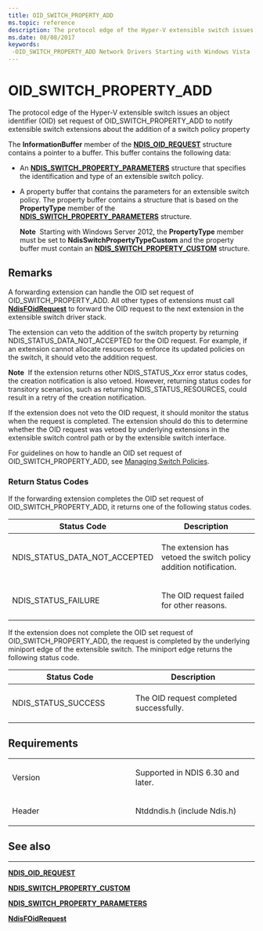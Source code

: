 ```yaml
---
title: OID_SWITCH_PROPERTY_ADD
ms.topic: reference
description: The protocol edge of the Hyper-V extensible switch issues an object identifier (OID) set request of OID_SWITCH_PROPERTY_ADD to notify extensible switch extensions about the addition of a switch policy property.
ms.date: 08/08/2017
keywords: 
 -OID_SWITCH_PROPERTY_ADD Network Drivers Starting with Windows Vista
---
```


# OID\_SWITCH\_PROPERTY\_ADD


The protocol edge of the Hyper-V extensible switch issues an object identifier (OID) set request of OID\_SWITCH\_PROPERTY\_ADD to notify extensible switch extensions about the addition of a switch policy property

The **InformationBuffer** member of the [**NDIS\_OID\_REQUEST**](/windows-hardware/drivers/ddi/oidrequest/ns-oidrequest-ndis_oid_request) structure contains a pointer to a buffer. This buffer contains the following data:

-   An [**NDIS\_SWITCH\_PROPERTY\_PARAMETERS**](/windows-hardware/drivers/ddi/ntddndis/ns-ntddndis-_ndis_switch_property_parameters) structure that specifies the identification and type of an extensible switch policy.

-   A property buffer that contains the parameters for an extensible switch policy. The property buffer contains a structure that is based on the **PropertyType** member of the [**NDIS\_SWITCH\_PROPERTY\_PARAMETERS**](/windows-hardware/drivers/ddi/ntddndis/ns-ntddndis-_ndis_switch_property_parameters) structure.

    **Note**  Starting with Windows Server 2012, the **PropertyType** member must be set to **NdisSwitchPropertyTypeCustom** and the property buffer must contain an [**NDIS\_SWITCH\_PROPERTY\_CUSTOM**](/windows-hardware/drivers/ddi/ntddndis/ns-ntddndis-_ndis_switch_property_custom) structure.

     

## Remarks

A forwarding extension can handle the OID set request of OID\_SWITCH\_PROPERTY\_ADD. All other types of extensions must call [**NdisFOidRequest**](/windows-hardware/drivers/ddi/ndis/nf-ndis-ndisfoidrequest) to forward the OID request to the next extension in the extensible switch driver stack.

The extension can veto the addition of the switch property by returning NDIS\_STATUS\_DATA\_NOT\_ACCEPTED for the OID request. For example, if an extension cannot allocate resources to enforce its updated policies on the switch, it should veto the addition request.

**Note**  If the extension returns other NDIS\_STATUS\_*Xxx* error status codes, the creation notification is also vetoed. However, returning status codes for transitory scenarios, such as returning NDIS\_STATUS\_RESOURCES, could result in a retry of the creation notification.

 

If the extension does not veto the OID request, it should monitor the status when the request is completed. The extension should do this to determine whether the OID request was vetoed by underlying extensions in the extensible switch control path or by the extensible switch interface.

For guidelines on how to handle an OID set request of OID\_SWITCH\_PROPERTY\_ADD, see [Managing Switch Policies](./managing-switch-policies.md).

### Return Status Codes

If the forwarding extension completes the OID set request of OID\_SWITCH\_PROPERTY\_ADD, it returns one of the following status codes.

<table>
<colgroup>
<col width="50%" />
<col width="50%" />
</colgroup>
<thead>
<tr class="header">
<th>Status Code</th>
<th>Description</th>
</tr>
</thead>
<tbody>
<tr class="odd">
<td><p>NDIS_STATUS_DATA_NOT_ACCEPTED</p></td>
<td><p>The extension has vetoed the switch policy addition notification.</p></td>
</tr>
<tr class="even">
<td><p>NDIS_STATUS_FAILURE</p></td>
<td><p>The OID request failed for other reasons.</p></td>
</tr>
</tbody>
</table>

 

If the extension does not complete the OID set request of OID\_SWITCH\_PROPERTY\_ADD, the request is completed by the underlying miniport edge of the extensible switch. The miniport edge returns the following status code.

<table>
<colgroup>
<col width="50%" />
<col width="50%" />
</colgroup>
<thead>
<tr class="header">
<th>Status Code</th>
<th>Description</th>
</tr>
</thead>
<tbody>
<tr class="odd">
<td><p>NDIS_STATUS_SUCCESS</p></td>
<td><p>The OID request completed successfully.</p></td>
</tr>
</tbody>
</table>

 

## Requirements

<table>
<colgroup>
<col width="50%" />
<col width="50%" />
</colgroup>
<tbody>
<tr class="odd">
<td><p>Version</p></td>
<td><p>Supported in NDIS 6.30 and later.</p></td>
</tr>
<tr class="even">
<td><p>Header</p></td>
<td>Ntddndis.h (include Ndis.h)</td>
</tr>
</tbody>
</table>

## See also


****
[**NDIS\_OID\_REQUEST**](/windows-hardware/drivers/ddi/oidrequest/ns-oidrequest-ndis_oid_request)

[**NDIS\_SWITCH\_PROPERTY\_CUSTOM**](/windows-hardware/drivers/ddi/ntddndis/ns-ntddndis-_ndis_switch_property_custom)

[**NDIS\_SWITCH\_PROPERTY\_PARAMETERS**](/windows-hardware/drivers/ddi/ntddndis/ns-ntddndis-_ndis_switch_property_parameters)

[**NdisFOidRequest**](/windows-hardware/drivers/ddi/ndis/nf-ndis-ndisfoidrequest)

 


